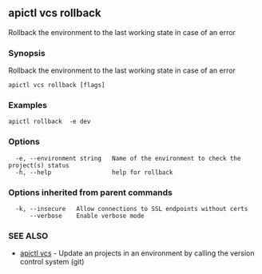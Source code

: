 ## apictl vcs rollback

Rollback the environment to the last working state in case of an error

### Synopsis

Rollback the environment to the last working state in case of an error

```
apictl vcs rollback [flags]
```

### Examples

```
apictl rollback  -e dev
```

### Options

```
  -e, --environment string   Name of the environment to check the project(s) status
  -h, --help                 help for rollback
```

### Options inherited from parent commands

```
  -k, --insecure   Allow connections to SSL endpoints without certs
      --verbose    Enable verbose mode
```

### SEE ALSO

* [apictl vcs](apictl_vcs.md)	 - Update an projects in an environment by calling the version control system (git)

